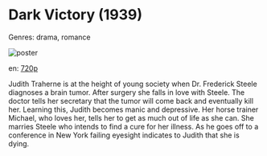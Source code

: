 # Dark Victory (1939)

Genres: drama, romance

![poster](http://image.tmdb.org/t/p/w500/zPBsdHlQZymTttbLpMtnP0mbrDA.jpg)

en:
  [720p](magnet:?xt=urn:btih:508DAFA7019BE1A2E57D7719E0B835BA6AF8EDE4&tr=udp://glotorrents.pw:6969/announce&tr=udp://tracker.opentrackr.org:1337/announce&tr=udp://torrent.gresille.org:80/announce&tr=udp://tracker.openbittorrent.com:80&tr=udp://tracker.coppersurfer.tk:6969&tr=udp://tracker.leechers-paradise.org:6969&tr=udp://p4p.arenabg.ch:1337&tr=udp://tracker.internetwarriors.net:1337)
  


Judith Traherne is at the height of young society when Dr. Frederick Steele diagnoses a brain tumor. After surgery she falls in love with Steele. The doctor tells her secretary that the tumor will come back and eventually kill her. Learning this, Judith becomes manic and depressive. Her horse trainer Michael, who loves her, tells her to get as much out of life as she can. She marries Steele who intends to find a cure for her illness. As he goes off to a conference in New York failing eyesight indicates to Judith that she is dying.